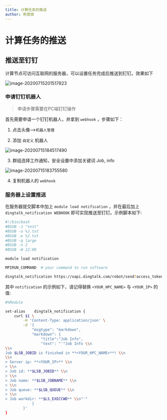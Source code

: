 ```yaml
---
title: 计算任务的推送
author: 熊景放
---
```


# 计算任务的推送

## 推送至钉钉

计算节点可访问互联网的服务器，可以设置任务完成后推送到钉钉。效果如下

![image-20200715201517823](https://i.loli.net/2020/07/15/Wphq61LDiOtB5kx.png)

### 申请钉钉机器人

> 申请步骤需要在PC端钉钉操作

首先需要申请一个钉钉机器人，并拿到 `webhook` ，步骤如下：

1. 点击头像-->`机器人管理`

2. 添加 `自定义` 机器人

![image-20200715184517490](https://i.loli.net/2020/07/15/l1ghQP5vJq86FXB.png)

3. 群组选择工作通知，安全设置中添加关键词 Job, info

![image-20200715183755580](https://i.loli.net/2020/07/15/OvCEsWlgdyDSnBP.png)

4. 复制机器人的 `webhook`

### 服务器上设置推送

在服务器提交脚本中加上 `module load notification` ，并在最后加上 `dingtalk_notification WEBHOOK` 即可实现推送至钉钉。示例脚本如下:

```bash
#!/bin/bash
#BSUB -J "test"
#BSUB -o %J.txt
#BSUB -e %J.txt
#BSUB -q large
#BSUB -n 2
#BSUB -W 12:00

module load notification

MPIRUN_COMMAND  # your command to run software

dingtalk_notification https://oapi.dingtalk.com/robot/send?access_token=xxxx  # replace it by your webhook
```

其中 `notification` 的示例如下，请记得替换 `<YOUR_HPC_NAME>` 与 `<YOUR_IP>` 的值:

```bash
#%Module

set-alias    dingtalk_notification {
    curl $1 \
        -H 'Content-Type: application/json' \
        -d '{
            "msgtype": "markdown",
            "markdown": {
                "title":"Job Info",
                "text": "'"Job Info \\n
\\n
Job $LSB_JOBID is finished in **<YOUR_HPC_NAME>**! \\n
\\n
> Server ip: **<YOUR_IP>** \\n
> \\n
> Job id: **$LSB_JOBID** \\n
> \\n
> Job name: **$LSB_JOBNAME** \\n
> \\n
> Job queue: **$LSB_QUEUE** \\n
> \\n
> Job workdir: **$LS_EXECCWD** \\n"'"
            }
        }'
}
```

